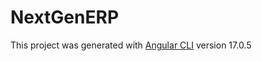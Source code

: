 # NextGenERP

This project was generated with [Angular CLI](https://github.com/angular/angular-cli) version 17.0.5
